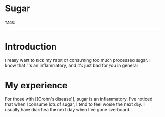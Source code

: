 # Sugar 
`TAGS`: 

---
# Introduction
I really want to kick my habit of consuming too much processed sugar. I know that it's an inflammatory, and it's just bad for you in general!

# My experience
For those with [[Crohn's disease]], sugar is an inflammatory. I've noticed that when I consume lots of sugar, I tend to feel worse the next day. I usually have diarrhea the next day when I've gone overboard. 